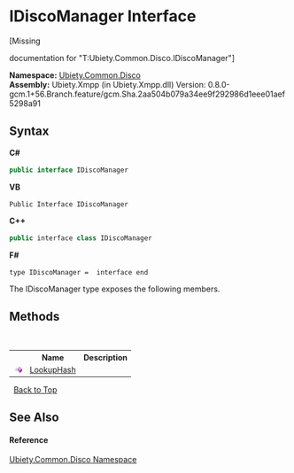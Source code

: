 # IDiscoManager Interface
 

\[Missing <summary> documentation for "T:Ubiety.Common.Disco.IDiscoManager"\]

**Namespace:**&nbsp;<a href="5226e090-1617-b5ea-ea44-31fab66788e4">Ubiety.Common.Disco</a><br />**Assembly:**&nbsp;Ubiety.Xmpp (in Ubiety.Xmpp.dll) Version: 0.8.0-gcm.1+56.Branch.feature/gcm.Sha.2aa504b079a34ee9f292986d1eee01aef5298a91

## Syntax

**C#**<br />
``` C#
public interface IDiscoManager
```

**VB**<br />
``` VB
Public Interface IDiscoManager
```

**C++**<br />
``` C++
public interface class IDiscoManager
```

**F#**<br />
``` F#
type IDiscoManager =  interface end
```

The IDiscoManager type exposes the following members.


## Methods
&nbsp;<table><tr><th></th><th>Name</th><th>Description</th></tr><tr><td>![Public method](media/pubmethod.gif "Public method")</td><td><a href="e18aec5f-a2b3-30ce-2da2-a7c5b2b98912">LookupHash</a></td><td /></tr></table>&nbsp;
<a href="#idiscomanager-interface">Back to Top</a>

## See Also


#### Reference
<a href="5226e090-1617-b5ea-ea44-31fab66788e4">Ubiety.Common.Disco Namespace</a><br />